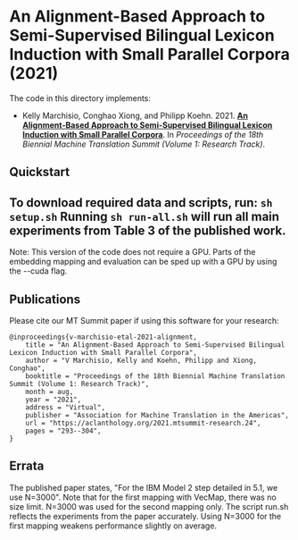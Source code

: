 An Alignment-Based Approach to Semi-Supervised Bilingual Lexicon Induction with Small Parallel Corpora (2021)
===

The code in this directory implements:
- Kelly Marchisio, Conghao Xiong, and Philipp Koehn. 2021. **[An Alignment-Based Approach to Semi-Supervised Bilingual Lexicon Induction with Small Parallel Corpora](https://aclanthology.org/2021.mtsummit-research.24/)**. In *Proceedings of the 18th Biennial Machine Translation Summit (Volume 1: Research Track)*.

Quickstart
---------
To download required data and scripts, run: `sh setup.sh`
Running `sh run-all.sh` will run all main experiments from Table 3 of the published work.
---------
Note: This version of the code does not require a GPU. Parts of the embedding
mapping and evaluation can be sped up with a GPU by using the --cuda flag.

Publications
--------
Please cite our MT Summit paper if using this software for your research:
```
@inproceedings{v-marchisio-etal-2021-alignment,
    title = "An Alignment-Based Approach to Semi-Supervised Bilingual Lexicon Induction with Small Parallel Corpora",
    author = "V Marchisio, Kelly and Koehn, Philipp and Xiong, Conghao",
    booktitle = "Proceedings of the 18th Biennial Machine Translation Summit (Volume 1: Research Track)",
    month = aug,
    year = "2021",
    address = "Virtual",
    publisher = "Association for Machine Translation in the Americas",
    url = "https://aclanthology.org/2021.mtsummit-research.24",
    pages = "293--304",
}
```

Errata
-------
The published paper states, "For the IBM Model 2 step detailed in 5.1, we use
N=3000". Note that for the first mapping with VecMap, there was no size limit.
N=3000 was used for the second mapping only. The script run.sh reflects the
experiments from the paper accurately. Using N=3000 for the first mapping
weakens performance slightly on average. 
